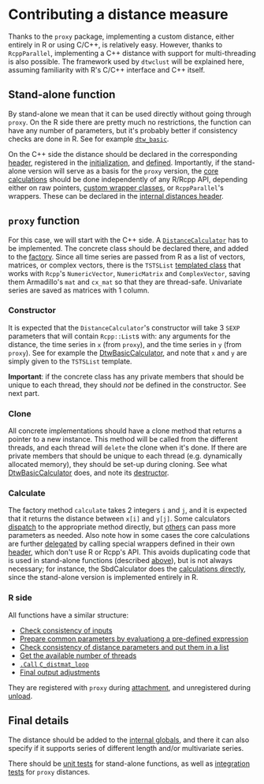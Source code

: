 # Contributing a distance measure

Thanks to the `proxy` package,
implementing a custom distance,
either entirely in R or using C/C++,
is relatively easy.
However, thanks to `RcppParallel`,
implementing a C++ distance with support for multi-threading is also possible.
The framework used by `dtwclust` will be explained here,
assuming familiarity with R's C/C++ interface and C++ itself.

## Stand-alone function

By stand-alone we mean that it can be used directly without going through `proxy`.
On the R side there are pretty much no restrictions,
the function can have any number of parameters,
but it's probably better if consistency checks are done in R.
See for example [`dtw_basic`](https://github.com/asardaes/dtwclust/blob/master/R/DISTANCES-dtw-basic.R#L52).

On the C++ side the distance should be declared in the corresponding [header](https://github.com/asardaes/dtwclust/blob/master/src/distances/distances.h),
registered in the [initialization](https://github.com/asardaes/dtwclust/blob/master/src/init.cpp#L8),
and [defined](https://github.com/asardaes/dtwclust/blob/master/src/distances/dtw-basic.cpp).
Importantly, if the stand-alone version will serve as a basis for the `proxy` version,
the [core calculations](https://github.com/asardaes/dtwclust/blob/master/src/distances/dtw-basic.cpp#L88) should be done independently of any R/Rcpp API,
depending either on raw pointers,
[custom wrapper classes](https://github.com/asardaes/dtwclust/blob/master/src/utils/SurrogateMatrix.h),
or `RcppParallel`'s wrappers.
These can be declared in the [internal distances header](https://github.com/asardaes/dtwclust/blob/master/src/distances/distances-details.h).

## `proxy` function

For this case, we will start with the C++ side.
A [`DistanceCalculator`](https://github.com/asardaes/dtwclust/blob/master/src/distance-calculators/distance-calculators.h) has to be implemented.
The concrete class should be declared there,
and added to the [factory](https://github.com/asardaes/dtwclust/blob/master/src/distance-calculators/distance-calculators.cpp#L27).
Since all time series are passed from R as a list of vectors, matrices, or complex vectors,
there is the `TSTSList` [templated class](https://github.com/asardaes/dtwclust/blob/master/src/utils/TSTSList.h) that works with `Rcpp`'s `NumericVector`, `NumericMatrix` and `ComplexVector`,
saving them Armadillo's `mat` and `cx_mat` so that they are thread-safe.
Univariate series are saved as matrices with 1 column.

### Constructor

It is expected that the `DistanceCalculator`'s constructor will take 3 `SEXP` parameters that will contain `Rcpp::List`s with:
any arguments for the distance,
the time series in `x` (from `proxy`),
and the time series in `y` (from `proxy`).
See for example the [DtwBasicCalculator](https://github.com/asardaes/dtwclust/blob/master/src/distance-calculators/distance-calculators.cpp#L53),
and note that `x` and `y` are simply given to the `TSTSList` template.

**Important**: if the concrete class has any private members that should be unique to each thread,
they should *not* be defined in the constructor.
See next part.

### Clone

All concrete implementations should have a clone method that returns a pointer to a new instance.
This method will be called from the different threads,
and each thread will `delete` the clone when it's done.
If there are private members that should be unique to each thread
(e.g. dynamically allocated memory),
they should be set-up during cloning.
See what [DtwBasicCalculator](https://github.com/asardaes/dtwclust/blob/master/src/distance-calculators/distance-calculators.cpp#L88) does,
and note its [destructor](https://github.com/asardaes/dtwclust/blob/master/src/distance-calculators/distance-calculators.cpp#L70).

### Calculate

The factory method `calculate` takes 2 integers `i` and `j`,
and it is expected that it returns the distance between `x[i]` and `y[j]`.
Some calculators [dispatch](https://github.com/asardaes/dtwclust/blob/master/src/distance-calculators/distance-calculators.cpp#L78) to the appropriate method directly,
but [others](https://github.com/asardaes/dtwclust/blob/master/src/distance-calculators/distance-calculators.cpp#L324) can pass more parameters as needed.
Also note how in some cases the core calculations are further [delegated](https://github.com/asardaes/dtwclust/blob/master/src/distance-calculators/distance-calculators.cpp#L100) by calling special wrappers defined in their own [header](https://github.com/asardaes/dtwclust/blob/master/src/distances/distances-details.h),
which don't use R or Rcpp's API.
This avoids duplicating code that is used in stand-alone functions (described [above](#stand-alone-function)),
but is not always necessary;
for instance, the SbdCalculator does the [calculations directly](https://github.com/asardaes/dtwclust/blob/master/src/distance-calculators/distance-calculators.cpp#L330),
since the stand-alone version is implemented entirely in R.

### R side

All functions have a similar structure:

- [Check consistency of inputs](https://github.com/asardaes/dtwclust/blob/master/R/DISTANCES-dtw-basic.R#L111)
- [Prepare common parameters by evaluationg a pre-defined expression](https://github.com/asardaes/dtwclust/blob/master/R/DISTANCES-dtw-basic.R#L123)
- [Check consistency of distance parameters and put them in a list](https://github.com/asardaes/dtwclust/blob/master/R/DISTANCES-dtw-basic.R#L126)
- [Get the available number of threads](https://github.com/asardaes/dtwclust/blob/master/R/DISTANCES-dtw-basic.R#L155)
- [`.Call` `C_distmat_loop`](https://github.com/asardaes/dtwclust/blob/master/R/DISTANCES-dtw-basic.R#L156)
- [Final output adjustments](https://github.com/asardaes/dtwclust/blob/master/R/DISTANCES-dtw-basic.R#L160)

They are registered with `proxy` during [attachment](https://github.com/asardaes/dtwclust/blob/master/R/pkg.R#L76),
and unregistered during [unload](https://github.com/asardaes/dtwclust/blob/master/R/pkg.R#L149).

## Final details

The distance should be added to the [internal globals](https://github.com/asardaes/dtwclust/blob/master/R/UTILS-globals-internal.R#L9),
and there it can also specify if it supports series of different length and/or multivariate series.

There should be [unit tests](https://github.com/asardaes/dtwclust/blob/master/tests/testthat/unit/distances.R) for stand-alone functions,
as well as [integration tests](https://github.com/asardaes/dtwclust/blob/master/tests/testthat/integration/proxy.R) for `proxy` distances.
